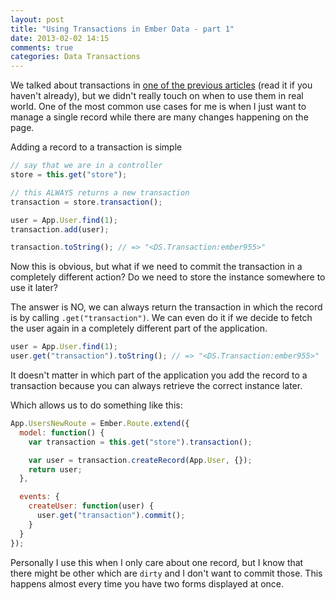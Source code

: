 ```yaml
---
layout: post
title: "Using Transactions in Ember Data - part 1"
date: 2013-02-02 14:15
comments: true
categories: Data Transactions
---
```


We talked about transactions in [one of the previous articles](http://darthdeus.github.com/blog/2013/01/27/ember-data-in-depth/)
(read it if you haven't already), but we didn't really touch on when to
use them in real world. One of the most common use cases for me is when
I just want to manage a single record while there are many changes
happening on the page.

Adding a record to a transaction is simple

```javascript
// say that we are in a controller
store = this.get("store");

// this ALWAYS returns a new transaction
transaction = store.transaction();

user = App.User.find(1);
transaction.add(user);

transaction.toString(); // => "<DS.Transaction:ember955>"
```

Now this is obvious, but what if we need to commit the transaction in a
completely different action? Do we need to store the instance somewhere
to use it later?

The answer is NO, we can always return the transaction in which the
record is by calling `.get("transaction")`. We can even do it if we
decide to fetch the user again in a completely different part of the
application.

```javascript
user = App.User.find(1);
user.get("transaction").toString(); // => "<DS.Transaction:ember955>"
```

It doesn't matter in which part of the application you add the record to
a transaction because you can always retrieve the correct instance
later.

Which allows us to do something like this:

```javascript
App.UsersNewRoute = Ember.Route.extend({
  model: function() {
    var transaction = this.get("store").transaction();

    var user = transaction.createRecord(App.User, {});
    return user;
  },

  events: {
    createUser: function(user) {
      user.get("transaction").commit();
    }
  }
});
```

Personally I use this when I only care about one record, but I know that
there might be other which are `dirty` and I don't want to commit those.
This happens almost every time you have two forms displayed at once.
